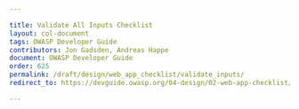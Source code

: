 ```yaml
---

title: Validate All Inputs Checklist
layout: col-document
tags: OWASP Developer Guide
contributors: Jon Gadsden, Andreas Happe
document: OWASP Developer Guide
order: 625
permalink: /draft/design/web_app_checklist/validate_inputs/
redirect_to: https://devguide.owasp.org/04-design/02-web-app-checklist/05-validate-inputs/

---
```

